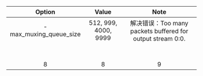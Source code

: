 |         Option         |        Value         |                            Note                            |
| :--------------------: | :------------------: | :--------------------------------------------------------: |
| -max_muxing_queue_size | 512, 999, 4000, 9999 | 解决错误：Too many packets buffered for output stream 0:0. |
|                        |                      |                                                            |
|                        |                      |                                                            |
|                        |                      |                                                            |
|                        |                      |                                                            |
|                        |                      |                                                            |
|                        |                      |                                                            |
|                        |                      |                                                            |
|           8            |          8           |                             9                              |

